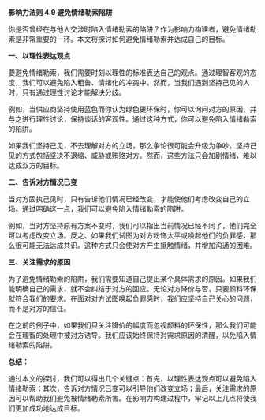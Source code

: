 **影响力法则 4.9 避免情绪勒索陷阱**

你是否曾经在与他人交涉时陷入情绪勒索的陷阱？作为影响力构建者，避免情绪勒索是非常重要的一环。本文将探讨如何避免情绪勒索并达成自己的目标。

**一、以理性表达观点** 

要避免情绪勒索，我们需要时刻以理性的标准表达自己的观点。通过理智客观的态度，我们可以避免陷入粗鲁、情绪化的冲突中。然而，当我们遇到坚持己见的人时，只有通过理性讨论才能解决分歧。

例如，当供应商坚持使用蓝色而你认为绿色更环保时，你可以询问对方的原因，并与之进行理性讨论，保持谈话的客观性。通过这种方式，你可以避免陷入情绪勒索的陷阱。

如果我们坚持己见，不去理解对方的立场，那么争论很可能会升级为争吵。坚持己见的方式包括坚决不退缩、威胁或贿赂对方。然而，这些方法只会加剧情绪，难以达成双方的目标。

**二、告诉对方情况已变** 

当对方固执己见时，只有告诉他们情况已经改变，才能使他们考虑改变自己的立场。通过明确这一点，我们可以避免陷入情绪勒索的陷阱。

例如，当对方坚持原有方案不变时，我们可以指出当前情况已经不同了，他们完全可以考虑改变立场。反之、如果我们试图为对方粉饰太平或唤起他们的负罪感，那么很可能无法达成共识。这种方式只会使对方产生抵触情绪，并增加沟通的困难。

**三、关注需求的原因** 

为了避免情绪勒索的陷阱，我们需要知道自己提出某个具体需求的原因。如果我们能明确自己的需求，就不会纠结于对方的回应。无论对方降价与否，只要颜料环保就符合我们的要求。在面对对方试图唤起负罪感时，我们应坚持自己关心的问题，而不是对方的信任。

在之前的例子中，如果我们只关注降价的幅度而忽视颜料的环保性，那么我们可能会在理智的处理中被对方诱导。我们应该始终保持对需求原因的清醒，以免陷入情绪勒索的陷阱。

**总结：** 

通过本文的探讨，我们可以得出几个关键点：首先，以理性表达观点可以避免陷入情绪勒索；其次，告诉对方情况已变可以引导他们改变立场；最后，关注需求的原因可以帮助我们避免被情绪勒索所害。在影响力构建过程中，牢记以上几点将使我们更加成功地达成目标。